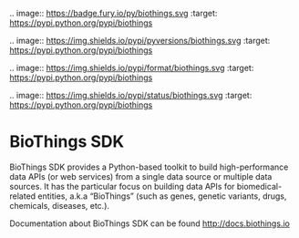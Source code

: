 .. image:: https://badge.fury.io/py/biothings.svg
    :target: https://pypi.python.org/pypi/biothings

.. image:: https://img.shields.io/pypi/pyversions/biothings.svg
    :target: https://pypi.python.org/pypi/biothings

.. image:: https://img.shields.io/pypi/format/biothings.svg
    :target: https://pypi.python.org/pypi/biothings

.. image:: https://img.shields.io/pypi/status/biothings.svg
    :target: https://pypi.python.org/pypi/biothings
    
# BioThings SDK

BioThings SDK provides a Python-based toolkit to build high-performance data APIs (or web services) from a single data source or multiple data sources. It has the particular focus on building data APIs for biomedical-related entities, a.k.a “BioThings” (such as genes, genetic variants, drugs, chemicals, diseases, etc.).

Documentation about BioThings SDK can be found http://docs.biothings.io
